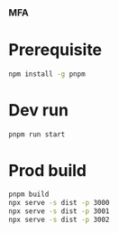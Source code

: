 ### MFA 

# Prerequisite

```sh
npm install -g pnpm
```

# Dev run 

```sh
pnpm run start
```


# Prod build

```sh
pnpm build  
npx serve -s dist -p 3000  
npx serve -s dist -p 3001  
npx serve -s dist -p 3002  
```